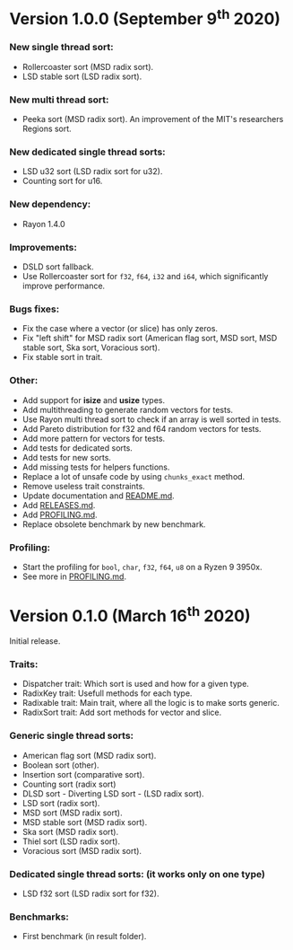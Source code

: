 # Version **1.0.0** (September 9<sup>th</sup> 2020)

### New single thread sort:

- Rollercoaster sort (MSD radix sort).
- LSD stable sort (LSD radix sort).

### New multi thread sort:

- Peeka sort (MSD radix sort). An improvement of the MIT's researchers Regions sort.

### New dedicated single thread sorts:

- LSD u32 sort (LSD radix sort for u32).
- Counting sort for u16.

### New dependency:

- Rayon 1.4.0

### Improvements:

- DSLD sort fallback.
- Use Rollercoaster sort for `f32`, `f64`, `i32` and `i64`, which significantly improve performance.

### Bugs fixes:

- Fix the case where a vector (or slice) has only zeros.
- Fix "left shift" for MSD radix sort (American flag sort, MSD sort, MSD stable sort, Ska sort, Voracious sort).
- Fix stable sort in trait.

### Other:

- Add support for **isize** and **usize** types.
- Add multithreading to generate random vectors for tests.
- Use Rayon multi thread sort to check if an array is well sorted in tests.
- Add Pareto distribution for f32 and f64 random vectors for tests.
- Add more pattern for vectors for tests.
- Add tests for dedicated sorts.
- Add tests for new sorts.
- Add missing tests for helpers functions.
- Replace a lot of unsafe code by using `chunks_exact` method.
- Remove useless trait constraints.
- Update documentation and [README.md](https://github.com/lakwet/voracious_sort/blob/master/README.md).
- Add [RELEASES.md](https://github.com/lakwet/voracious_sort/blob/master/RELEASES.md).
- Add [PROFILING.md](https://github.com/lakwet/voracious_sort/blob/master/PROFILING.md).
- Replace obsolete benchmark by new benchmark.

### Profiling:

- Start the profiling for `bool`, `char`, `f32`, `f64`, `u8` on a Ryzen 9 3950x.
- See more in [PROFILING.md](https://github.com/lakwet/voracious_sort/blob/master/PROFILING.md).

# Version **0.1.0** (March 16<sup>th</sup> 2020)

Initial release.

### Traits:

- Dispatcher trait: Which sort is used and how for a given type.
- RadixKey trait: Usefull methods for each type.
- Radixable trait: Main trait, where all the logic is to make sorts generic.
- RadixSort trait: Add sort methods for vector and slice.

### Generic single thread sorts:

- American flag sort (MSD radix sort).
- Boolean sort (other).
- Insertion sort (comparative sort).
- Counting sort (radix sort)
- DLSD sort - Diverting LSD sort - (LSD radix sort).
- LSD sort (radix sort).
- MSD sort (MSD radix sort).
- MSD stable sort (MSD radix sort).
- Ska sort (MSD radix sort).
- Thiel sort (LSD radix sort).
- Voracious sort (MSD radix sort).

### Dedicated single thread sorts: (it works only on one type)

- LSD f32 sort (LSD radix sort for f32).

### Benchmarks:

- First benchmark (in result folder).
